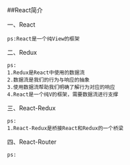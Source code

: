 ##React简介

一、React
```
ps:React是一个纯View的框架

```

二、Redux
```
ps:
1.Redux是React中使用的数据流
2.数据流是我们的行为与响应的抽象
3.使用数据流帮助我们明确了解行为对应的响应
4.React是一个纯V的框架，需要数据流进行支撑

```

三、React-Redux
```
ps:
1.React-Redux是桥接React和Redux的一个桥梁

```

四、React-Router
```
ps:

```

